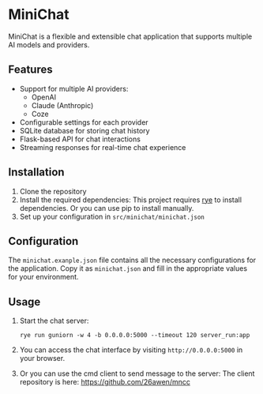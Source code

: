 # MiniChat

MiniChat is a flexible and extensible chat application that supports multiple AI models and providers.

## Features

- Support for multiple AI providers:
  - OpenAI
  - Claude (Anthropic)
  - Coze
- Configurable settings for each provider
- SQLite database for storing chat history
- Flask-based API for chat interactions
- Streaming responses for real-time chat experience

## Installation

1. Clone the repository
2. Install the required dependencies:
   This project requires [rye](https://rye-up.com/getting-started/) to install dependencies.
   Or you can use pip to install manually.
3. Set up your configuration in `src/minichat/minichat.json`

## Configuration

The `minichat.exanple.json` file contains all the necessary configurations for the application. Copy it as `minichat.json` and fill in the appropriate values for your environment.

## Usage

1. Start the chat server:
   ```
   rye run guniorn -w 4 -b 0.0.0.0:5000 --timeout 120 server_run:app
   ```

2. You can access the chat interface by visiting `http://0.0.0.0:5000` in your browser.

3. Or you can use the cmd client to send message to the server:
   The client repository is here: https://github.com/26awen/mncc
